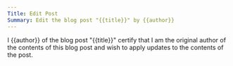 ```yaml
---
Title: Edit Post
Summary: Edit the blog post "{{title}}" by {{author}}
---
```


I {{author}} of the blog post "{{title}}" certify that I am the original author of the contents of this blog post and wish to apply updates to the contents of the post.